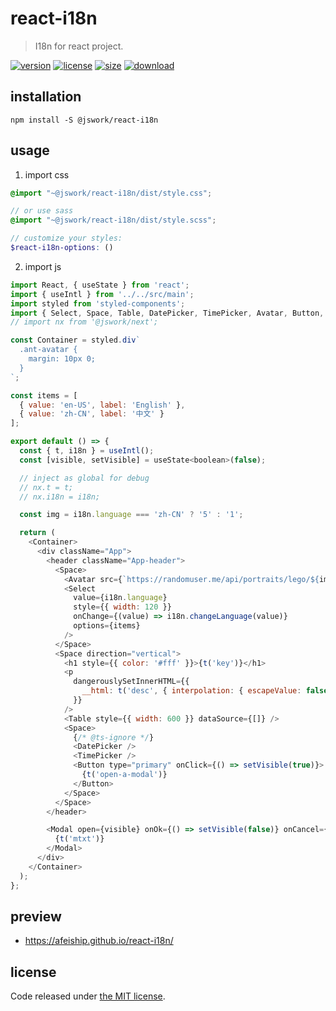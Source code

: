 # react-i18n
> I18n for react project.

[![version][version-image]][version-url]
[![license][license-image]][license-url]
[![size][size-image]][size-url]
[![download][download-image]][download-url]

## installation
```shell
npm install -S @jswork/react-i18n
```

## usage
1. import css
  ```scss
  @import "~@jswork/react-i18n/dist/style.css";

  // or use sass
  @import "~@jswork/react-i18n/dist/style.scss";

  // customize your styles:
  $react-i18n-options: ()
  ```
2. import js
  ```js
  import React, { useState } from 'react';
  import { useIntl } from '../../src/main';
  import styled from 'styled-components';
  import { Select, Space, Table, DatePicker, TimePicker, Avatar, Button, Modal } from 'antd';
  // import nx from '@jswork/next';

  const Container = styled.div`
    .ant-avatar {
      margin: 10px 0;
    }
  `;

  const items = [
    { value: 'en-US', label: 'English' },
    { value: 'zh-CN', label: '中文' }
  ];

  export default () => {
    const { t, i18n } = useIntl();
    const [visible, setVisible] = useState<boolean>(false);

    // inject as global for debug
    // nx.t = t;
    // nx.i18n = i18n;

    const img = i18n.language === 'zh-CN' ? '5' : '1';

    return (
      <Container>
        <div className="App">
          <header className="App-header">
            <Space>
              <Avatar src={`https://randomuser.me/api/portraits/lego/${img}.jpg`} size={120} />
              <Select
                value={i18n.language}
                style={{ width: 120 }}
                onChange={(value) => i18n.changeLanguage(value)}
                options={items}
              />
            </Space>
            <Space direction="vertical">
              <h1 style={{ color: '#fff' }}>{t('key')}</h1>
              <p
                dangerouslySetInnerHTML={{
                  __html: t('desc', { interpolation: { escapeValue: false } })
                }}
              />
              <Table style={{ width: 600 }} dataSource={[]} />
              <Space>
                {/* @ts-ignore */}
                <DatePicker />
                <TimePicker />
                <Button type="primary" onClick={() => setVisible(true)}>
                  {t('open-a-modal')}
                </Button>
              </Space>
            </Space>
          </header>

          <Modal open={visible} onOk={() => setVisible(false)} onCancel={() => setVisible(false)}>
            {t('mtxt')}
          </Modal>
        </div>
      </Container>
    );
  };

  ```

## preview
- https://afeiship.github.io/react-i18n/

## license
Code released under [the MIT license](https://github.com/afeiship/react-i18n/blob/master/LICENSE.txt).

[version-image]: https://img.shields.io/npm/v/@jswork/react-i18n
[version-url]: https://npmjs.org/package/@jswork/react-i18n

[license-image]: https://img.shields.io/npm/l/@jswork/react-i18n
[license-url]: https://github.com/afeiship/react-i18n/blob/master/LICENSE.txt

[size-image]: https://img.shields.io/bundlephobia/minzip/@jswork/react-i18n
[size-url]: https://github.com/afeiship/react-i18n/blob/master/dist/react-i18n.min.js

[download-image]: https://img.shields.io/npm/dm/@jswork/react-i18n
[download-url]: https://www.npmjs.com/package/@jswork/react-i18n

